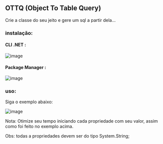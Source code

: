 ## OTTQ (Object To Table Query)

Crie a classe do seu jeito e gere um sql a partir dela...

### instalação:

#### CLI .NET :

![image](https://github.com/Isaias-Vasconcelos/ottq/assets/97587647/d4758883-0518-4b1e-9191-36271849c343)

#### Package Manager :

![image](https://github.com/Isaias-Vasconcelos/ottq/assets/97587647/58b88d76-5075-47d3-a3b8-a634075423b6)

### uso:

Siga o exemplo abaixo:

![image](https://github.com/Isaias-Vasconcelos/ottq/assets/97587647/6d3b22c9-549f-42e1-8819-61256f08ca91)

Nota: Otimize seu tempo iniciando cada propriedade com seu valor, assim como foi feito no exemplo acima.

Obs: todas a propriedades devem ser do tipo System.String;
